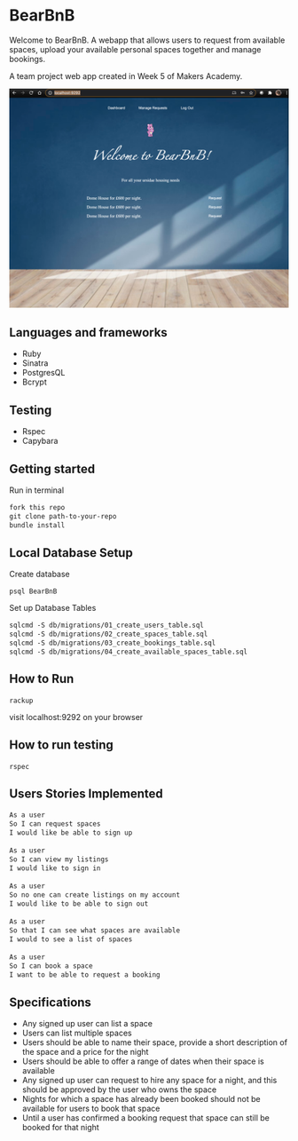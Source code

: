 # BearBnB

Welcome to BearBnB. A webapp that allows users to request from available spaces, upload your available personal spaces together and manage bookings.

A team project web app created in Week 5 of Makers Academy.

![homepage](public/home.png)


## Languages and frameworks
* Ruby
* Sinatra
* PostgresQL
* Bcrypt

## Testing
* Rspec
* Capybara

## Getting started 
Run in terminal  

    fork this repo  
    git clone path-to-your-repo  
    bundle install



## Local Database Setup
Create database

    psql BearBnB

Set up Database Tables  

    sqlcmd -S db/migrations/01_create_users_table.sql  
    sqlcmd -S db/migrations/02_create_spaces_table.sql
    sqlcmd -S db/migrations/03_create_bookings_table.sql
    sqlcmd -S db/migrations/04_create_available_spaces_table.sql

## How to Run
    rackup  

visit localhost:9292 on your browser  

## How to run testing

    rspec

## Users Stories Implemented

    As a user
    So I can request spaces
    I would like be able to sign up

    As a user
    So I can view my listings
    I would like to sign in 

    As a user
    So no one can create listings on my account
    I would like to be able to sign out

    As a user
    So that I can see what spaces are available
    I would to see a list of spaces

    As a user
    So I can book a space
    I want to be able to request a booking

## Specifications

* Any signed up user can list a space  
* Users can list multiple spaces  
* Users should be able to name their space, provide a short description of the space and a price for the night  
* Users should be able to offer a range of dates when their space is available  
* Any signed up user can request to hire any space for a night, and this should be approved by the user who owns the space  
* Nights for which a space has already been booked should not be available for users to book that space  
* Until a user has confirmed a booking request that space can still be booked for that night  




